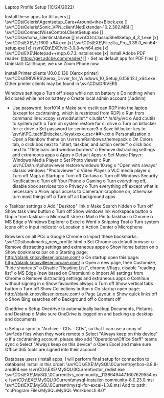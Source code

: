 Laptop Profile Setup (10/24/2022)

Install these apps for All users
[] \\svr\CDs\Celeris\Agentsetup_Care+Around+the+Block.exe
[] \\svr\CDs\Celeris\Sonic_VPN_client\NetExtender-10.2.302.MSI
[] \\svr\CDs\ConnectWiseControl.ClientSetup.exe
[] \\svr\CDs\wtcma_silentinstall.exe
[] \\svr\CDs\ClassicShellSetup_4_3_1.exe
[x] \\svr\CDs\EXE\7z1600-x64.exe
[x] \\svr\CDs\EXE\Filezilla_Pro_3.39.0_win64-setup.exe
[x] \\svr\CDs\EXE\vlc-3.0.8-win64.exe
[x] \\svr\CDs\EXE\Notepad++\npp.6.7.3.Installer.exe
[x] Install Adobe PDF reader: https://get.adobe.com/reader/
[]   - Set as default app for PDF files
[] Uninstall: CallScape, we use Zoom Phone now

Install Printer clients
\\10.0.0.130 (Xerox printer)
   \\svr\CDs\DRIVERS\Xerox_Driver_for_Windows_10_Setup_6.159.12.1_x64.exe
Other printer clients may be found in \\svr\CDs\DRIVERS


Windows settings
o Turn off sleep while not on battery
o Do nothing when lid closed while not on battery
o Create local admin account (.\admin)
   - Use password: Icor1014
o Make sure csc\it can RDP into the laptop (except for csc\training, which is restricted from RDP)
o Run from command line: xcopy \\svr\cds\utils\*.* c:\utils\*.* /s/d/y/v/c
o Add c:\utils to system path
o Turn on system restore for c: drive
o Turn on bitlocker for c: drive
  o Set password to: seniorcare3
  o Save bitlocker key to \\svr\it\PC_tech\Bitlocker_Keys\xxxx_csc<##>.txt
o Personalization
  o Open a Rainbow theme on \\svr\run\Rainbows.themepack
  o On Colors tab, 
    o click box next to "Start, taskbar, and action center"
    o click box next to "Ttitle bars and window borders"
o Remove distracting settings and extraneous apps
  o Apps
    o Default Apps: 
      o Set Music Player: Windows Media Player
      o Set Photo viewer
        o Run \\svr\CDs\run\photoviewer restore windows 10.reg
        o "Open with always" classic windows "Photoviewer"
      o Video Player
        o VLC media player
    o Turn off Maps
    o Startup
      o Turn off Cortana
      o Turn off Windows Security Notification
      o Turn off Your Phone
    o Gaming
      o Turn everything off, disable xbox services too
    o Privacy
      o Turn everything off except what is necessary
        o Allow apps access to Camera/microphone on, otherwise turn most things off
      o Turn off all background apps

o Taskbar settings
  o Add "Desktop" link
  o Make Search hidden
  o Turn off Show task view button
  o Turn off Show windows ink workspace button
  o Unpin from taskbar: 
    o Microsoft store
    o Mail
  o Pin to taskbar:
    o Chrome
    o MS Edge
    o Windows Explorer
    o Excel
    o Word
    o Snipping Tool
  o Turn system icons off:
    o Input indicator
    o Location
    o Action Center
    o Microphone

Browsers on all PCs
o Google Chrome
  o Import these bookmarks: \\svr\CDs\bookmarks_new_profile.html
  o Set Chrome as default browser
  o Remove distracting settings and extraneous apps
    o Show home button on
    o Show bookmarks bar on
    o Starting page: http://blank.knoxvilleseniorcare.com/
    o On startup open this page: http://blank.knoxvilleseniorcare.com/
    o Open a new page, then Customize, "hide shortcuts"
	o Disable "Reading List", chrome://flags, disable "reading list"
o MS Edge (new based on Chromium)
  o Import All settings from Chrome
  o Remove distracting settings and extraneous apps
    o Continue without signing in
    o Show favourites always
    o Turn off Show vertical tabs button
    o Turn off Show Collections button
    o On startup open page: http://blank.knoxvilleseniorcare.com/
    o Page Layout: 
      o Show quick links off
      o Show Bing searches off
      o Background off
      o Content off

Onedrive
o Setup Onedrive to automatically backup Documents, Pictures, and Desktop
  o Make sure OneDrive is logged on and backing up desktop and documents

o Setup a sync to "Archive - CDs - CDs", so that I can use a copy of \\svr\cds files when they work remote
  o Select "Always keep on this device"
o If a csc\training account, please also add "Operations\Office Staff" teams sync
  o Select "Always keep on this device"
o Open Excel and make sure Office 365 tools are signed into their account




Database users (install apps, I will perform final setup for connection to database)
Install in this order:
\\svr\CDs\EXE\MySQL\0Current\python-3.8.8-amd64.exe
\\svr\CDs\EXE\MySQL\0Current\vstor_redist.exe
\\svr\CDs\EXE\MySQL\0Current\vs_community__1138649447.1607629554.exe
\\svr\CDs\EXE\MySQL\0Current\mysql-installer-community-8.0.23.0.msi
\\svr\CDs\EXE\MySQL\0Current\mysql-for-excel-1.3.8.msi
Add to path: "c:\Program Files\MySQL\MySQL Workbench 8.0"


